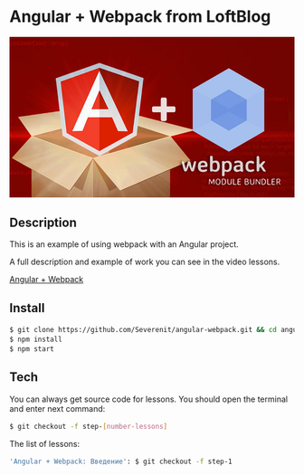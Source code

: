 # Angular + Webpack from LoftBlog
![Webpack plus AngularJS](cover.jpg)

## Description
This is an example of using webpack with an Angular project.

A full description and example of work you can see in the video lessons.

[Angular + Webpack](http://youtube.com/)

## Install
```sh
$ git clone https://github.com/Severenit/angular-webpack.git && cd angular-webpack
$ npm install
$ npm start
```

## Tech
You can always get source code for lessons.
You should open the terminal and enter next command:
```sh
$ git checkout -f step-[number-lessons]
```
The list of lessons:
```sh
'Angular + Webpack: Введение': $ git checkout -f step-1
```